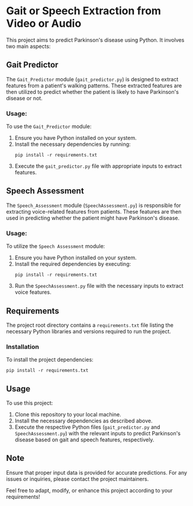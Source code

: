 # Gait or Speech Extraction from Video or Audio

This project aims to predict Parkinson's disease using Python. It involves two main aspects:

## Gait Predictor

The `Gait_Predictor` module (`gait_predictor.py`) is designed to extract features from a patient's walking patterns. These extracted features are then utilized to predict whether the patient is likely to have Parkinson's disease or not.

### Usage:

To use the `Gait_Predictor` module:

1. Ensure you have Python installed on your system.
2. Install the necessary dependencies by running:
   ```
   pip install -r requirements.txt
   ```
3. Execute the `gait_predictor.py` file with appropriate inputs to extract features.

## Speech Assessment

The `Speech_Assessment` module (`SpeechAssessment.py`) is responsible for extracting voice-related features from patients. These features are then used in predicting whether the patient might have Parkinson's disease.

### Usage:

To utilize the `Speech Assessment` module:

1. Ensure you have Python installed on your system.
2. Install the required dependencies by executing:
   ```
   pip install -r requirements.txt
   ```
3. Run the `SpeechAssessment.py` file with the necessary inputs to extract voice features.

## Requirements

The project root directory contains a `requirements.txt` file listing the necessary Python libraries and versions required to run the project.

### Installation

To install the project dependencies:

```
pip install -r requirements.txt
```

## Usage

To use this project:

1. Clone this repository to your local machine.
2. Install the necessary dependencies as described above.
3. Execute the respective Python files (`gait_predictor.py` and `SpeechAssessment.py`) with the relevant inputs to predict Parkinson's disease based on gait and speech features, respectively.

## Note

Ensure that proper input data is provided for accurate predictions. For any issues or inquiries, please contact the project maintainers.

Feel free to adapt, modify, or enhance this project according to your requirements!